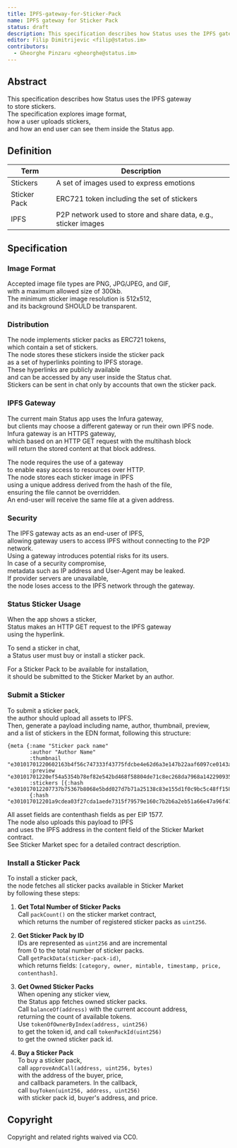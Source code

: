 ```yaml
---
title: IPFS-gateway-for-Sticker-Pack
name: IPFS gateway for Sticker Pack
status: draft
description: This specification describes how Status uses the IPFS gateway to store stickers. 
editor: Filip Dimitrijevic <filip@status.im>
contributors:
  - Gheorghe Pinzaru <gheorghe@status.im>
---
```


## Abstract

This specification describes how Status uses the IPFS gateway  
to store stickers.  
The specification explores image format,  
how a user uploads stickers,  
and how an end user can see them inside the Status app.

## Definition

| Term          | Description                                                      |
|---------------|------------------------------------------------------------------|
| Stickers      | A set of images used to express emotions                         |
| Sticker Pack  | ERC721 token including the set of stickers                       |
| IPFS          | P2P network used to store and share data, e.g., sticker images   |

## Specification

### Image Format

Accepted image file types are PNG, JPG/JPEG, and GIF,  
with a maximum allowed size of 300kb.  
The minimum sticker image resolution is 512x512,  
and its background SHOULD be transparent.

### Distribution

The node implements sticker packs as ERC721 tokens,  
which contain a set of stickers.  
The node stores these stickers inside the sticker pack  
as a set of hyperlinks pointing to IPFS storage.  
These hyperlinks are publicly available  
and can be accessed by any user inside the Status chat.  
Stickers can be sent in chat only by accounts that own the sticker pack.

### IPFS Gateway

The current main Status app uses the Infura gateway,  
but clients may choose a different gateway or run their own IPFS node.  
Infura gateway is an HTTPS gateway,  
which based on an HTTP GET request with the multihash block  
will return the stored content at that block address.

The node requires the use of a gateway  
to enable easy access to resources over HTTP.  
The node stores each sticker image in IPFS  
using a unique address derived from the hash of the file,  
ensuring the file cannot be overridden.  
An end-user will receive the same file at a given address.

### Security

The IPFS gateway acts as an end-user of IPFS,  
allowing gateway users to access IPFS without connecting to the P2P network.  
Using a gateway introduces potential risks for its users.  
In case of a security compromise,  
metadata such as IP address and User-Agent may be leaked.  
If provider servers are unavailable,  
the node loses access to the IPFS network through the gateway.

### Status Sticker Usage

When the app shows a sticker,  
Status makes an HTTP GET request to the IPFS gateway  
using the hyperlink.

To send a sticker in chat,  
a Status user must buy or install a sticker pack.

For a Sticker Pack to be available for installation,  
it should be submitted to the Sticker Market by an author.

### Submit a Sticker

To submit a sticker pack,  
the author should upload all assets to IPFS.  
Then, generate a payload including name, author, thumbnail, preview,  
and a list of stickers in the EDN format, following this structure:

```edn
{meta {:name "Sticker pack name"
       :author "Author Name"
       :thumbnail "e30101701220602163b4f56c747333f43775fdcbe4e62d6a3e147b22aaf6097ce0143a6b2373"
       :preview "e30101701220ef54a5354b78ef82e542bd468f58804de71c8ec268da7968a1422909357f2456"
       :stickers [{:hash "e301017012207737b75367b8068e5bdd027d7b71a25138c83e155d1f0c9bc5c48ff158724495"}
       {:hash "e301017012201a9cdea03f27cda1aede7315f79579e160c7b2b6a2eb51a66e47a96f47fe5284"}]}}
```

All asset fields are contenthash fields as per EIP 1577.  
The node also uploads this payload to IPFS  
and uses the IPFS address in the content field of the Sticker Market contract.  
See Sticker Market spec for a detailed contract description.

### Install a Sticker Pack

To install a sticker pack,  
the node fetches all sticker packs available in Sticker Market  
by following these steps:

1. **Get Total Number of Sticker Packs**  
   Call `packCount()` on the sticker market contract,  
   which returns the number of registered sticker packs as `uint256`.

2. **Get Sticker Pack by ID**  
   IDs are represented as `uint256` and are incremental  
   from 0 to the total number of sticker packs.  
   Call `getPackData(sticker-pack-id)`,  
   which returns fields: `[category, owner, mintable, timestamp, price, contenthash]`.

3. **Get Owned Sticker Packs**  
   When opening any sticker view,  
   the Status app fetches owned sticker packs.  
   Call `balanceOf(address)` with the current account address,  
   returning the count of available tokens.  
   Use `tokenOfOwnerByIndex(address, uint256)`  
   to get the token id, and call `tokenPackId(uint256)`  
   to get the owned sticker pack id.

4. **Buy a Sticker Pack**  
   To buy a sticker pack,  
   call `approveAndCall(address, uint256, bytes)`  
   with the address of the buyer, price,  
   and callback parameters. In the callback,  
   call `buyToken(uint256, address, uint256)`  
   with sticker pack id, buyer's address, and price.

## Copyright

Copyright and related rights waived via CC0.
